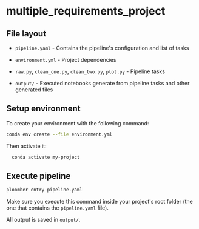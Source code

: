 # multiple_requirements_project

## File layout

* `pipeline.yaml` - Contains the pipeline's configuration and list of tasks

* `environment.yml` - Project dependencies

* `raw.py`, `clean_one.py`, `clean_two.py`, `plot.py` - Pipeline tasks
* `output/` - Executed notebooks generate from pipeline tasks and other generated files




## Setup environment

To create your environment with the following command:

```sh
conda env create --file environment.yml
```
Then activate it:

```sh
  conda activate my-project
```


## Execute pipeline

```sh
ploomber entry pipeline.yaml
```

Make sure you execute this command inside your project's root folder (the one that contains the `pipeline.yaml` file).

All output is saved in `output/`.